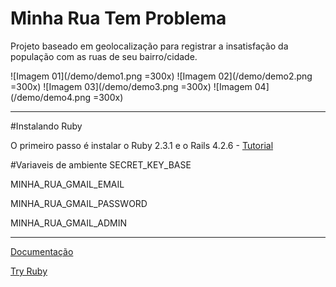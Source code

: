 # Minha Rua Tem Problema
Projeto baseado em geolocalização para registrar a insatisfação da população com as ruas de seu bairro/cidade.

![Imagem 01](/demo/demo1.png =300x)
![Imagem 02](/demo/demo2.png =300x)
![Imagem 03](/demo/demo3.png =300x)
![Imagem 04](/demo/demo4.png =300x)

----------
#Instalando Ruby

O primeiro passo é instalar o Ruby 2.3.1 e o Rails 4.2.6 - [Tutorial](https://gorails.com/setup/ubuntu/14.04)

#Variaveis de ambiente
SECRET_KEY_BASE

MINHA_RUA_GMAIL_EMAIL

MINHA_RUA_GMAIL_PASSWORD

MINHA_RUA_GMAIL_ADMIN

----------
[Documentação](http://ruby-doc.org)

[Try Ruby](http://tryruby.org)

